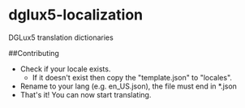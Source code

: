dglux5-localization
===================

DGLux5 translation dictionaries

##Contributing

* Check if your locale exists.
    * If it doesn't exist then copy the "template.json" to "locales".
* Rename to your lang (e.g. en_US.json), the file must end in *.json
* That's it! You can now start translating.
